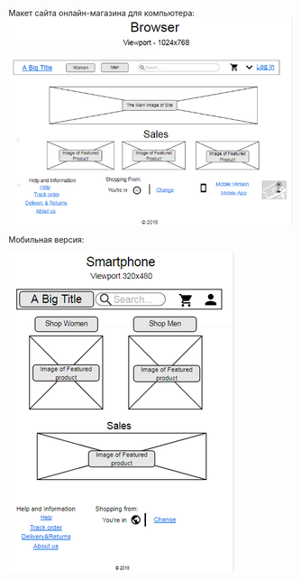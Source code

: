 Макет сайта онлайн-магазина для компьютера:
![alt text](https://github.com/ctel-prj-mng/2-wireframe-130218-stuklovao/blob/master/макет1.png)


Мобильная версия:

![alt text](https://github.com/ctel-prj-mng/2-wireframe-130218-stuklovao/blob/master/макет.png)
